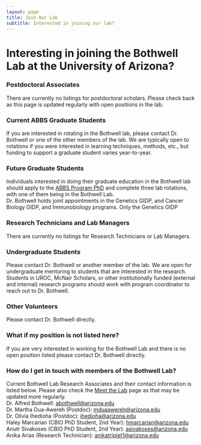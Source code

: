 ```yaml
---
layout: page
title: Join Our Lab
subtitle: Interested in joining our lab? 
---
```


# Interesting in joining the Bothwell Lab at the University of Arizona?
### Postdoctoral Associates
There are currently no listings for postdoctoral scholars. Please check back as this page is updated regularly with open positions in the lab. 

### Current ABBS Graduate Students
If you are interested in rotating in the Bothwell lab, please contact Dr. Bothwell or one of the other members of the lab. We are typically open to rotations if you were interested in learning techniques, methods, etc., but funding to support a graduate student varies year-to-year.

### Future Graduate Students
Individuals interested in doing their graduate education in the Bothwell lab should apply to the [ABBS Program PhD](https://abbs.arizona.edu) and complete three lab rotations, with one of them being in the Bothwell Lab.\
Dr. Bothwell holds joint appointments in the Genetics GIDP, and Cancer Biology GIDP, and Immunobiology programs. Only the Genetics GIDP 

### Research Technicians and Lab Managers
There are currently no listings for Research Technicians or Lab Managers. 

### Undergraduate Students
Please contact Dr. Bothwell or another member of the lab. We are open for undergraduate mentoring to students that are interested in the research.\
Students in UROC, McNair Scholars, or other institutionally funded (external and internal) research programs should work with program coordinator to reach out to Dr. Bothwell.

### Other Volunteers
Please contact Dr. Bothwell directly.

### What if my position is not listed here?
If you are very interested in working for the Bothwell Lab and there is no open position listed please contact Dr. Bothwell directly.

### How do I get in touch with members of the Bothwell Lab?
Current Bothwell Lab Research Associates and their contact information is listed below. Please also check the [Meet the Lab](https://bothwelllab.github.io/aboutthelab/) page as that may be updated more regularly.\
Dr. Alfred Bothwell: abothwell@arizona.edu\
Dr. Martha Dua-Awereh (Postdoc): mduaawereh@arizona.edu\
Dr. Olivia Ihedioha (Postdoc): ihedioha@arizona.edu\
Haley Marcarian (CBIO PhD Student, 2nd Year): hmarcarian@arizona.edu\
Anutr Sivakoses (CBIO PhD Student, 2nd Year): asivakoses@arizona.edu\
Anika Arias (Research Technician): anikatriplet1@arizona.edu
